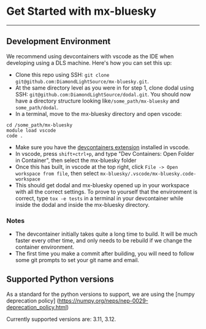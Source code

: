 # Get Started with mx-bluesky
---------------------------

## Development Environment

We recommend using devcontainers with vscode as the IDE when developing using a DLS machine. Here's how you can set this up:

- Clone this repo using SSH: `git clone git@github.com:DiamondLightSource/mx-bluesky.git`.
- At the same directory level as you were in for step 1, clone dodal using SSH: ``git@github.com:DiamondLightSource/dodal.git``.
You should now have a directory structure looking like`/some_path/mx-bluesky` and `some_path/dodal`.
- In a terminal, move to the mx-bluesky directory and open vscode:

```
cd /some_path/mx-bluesky  
module load vscode  
code .
```

- Make sure you have the [devcontainers extension](https://marketplace.visualstudio.com/items?itemName=ms-vscode-remote.remote-containers) installed in vscode.
- In vscode, press `shift+ctrl+p`, and type "Dev Containers: Open Folder in Container", then select the mx-bluesky folder
- Once this has built, in vscode at the top right, click `File -> Open workspace from file`, then select `mx-bluesky/.vscode/mx-bluesky.code-workspace`
- This should get dodal and mx-bluesky opened up in your workspace with all the correct settings. To prove to yourself that the environment is correct, type `tox -e tests` in a terminal in your devcontainer while inside the dodal and inside the mx-bluesky directory.

### Notes
- The devcontainer initially takes quite a long time to build. It will be much faster every other time, and only needs to be rebuild if we change the container environment.
- The first time you make a commit after building, you will need to follow some git prompts to set your git name and email.


## Supported Python versions


As a standard for the python versions to support, we are using the [numpy deprecation policy] (https://numpy.org/neps/nep-0029-deprecation_policy.html)

Currently supported versions are: 3.11, 3.12.
